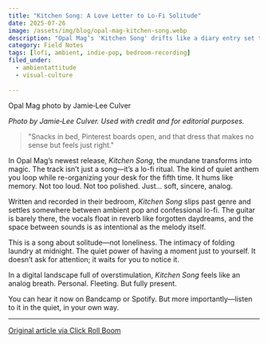 ```yaml
---
title: "Kitchen Song: A Love Letter to Lo-Fi Solitude"
date: 2025-07-26
image: /assets/img/blog/opal-mag-kitchen-song.webp
description: "Opal Mag’s 'Kitchen Song' drifts like a diary entry set to reverb—ambient pop made for quiet rituals, soft solitude, and lo-fi stillness."
category: Field Notes
tags: [lofi, ambient, indie-pop, bedroom-recording]
filed_under:
  - ambientattitude
  - visual-culture
  
---
```

Opal Mag photo by Jamie‑Lee Culver


*Photo by Jamie‑Lee Culver. Used with credit and for editorial purposes.*


> "Snacks in bed, Pinterest boards open, and that dress that makes no sense but feels just right."

In Opal Mag’s newest release, *Kitchen Song*, the mundane transforms into magic. The track isn’t just a song—it’s a lo-fi ritual. The kind of quiet anthem you loop while re-organizing your desk for the fifth time. It hums like memory. Not too loud. Not too polished. Just… soft, sincere, analog.

Written and recorded in their bedroom, *Kitchen Song* slips past genre and settles somewhere between ambient pop and confessional lo-fi. The guitar is barely there, the vocals float in reverb like forgotten daydreams, and the space between sounds is as intentional as the melody itself.

This is a song about solitude—not loneliness. The intimacy of folding laundry at midnight. The quiet power of having a moment just to yourself. It doesn’t ask for attention; it waits for you to notice it.

In a digital landscape full of overstimulation, *Kitchen Song* feels like an analog breath. Personal. Fleeting. But fully present.

You can hear it now on Bandcamp or Spotify. But more importantly—listen to it in the quiet, in your own way.

---

<a href="https://www.clickrollboom.co.uk/news/opal-mag-releases-new-track-kitchen-song" target="_blank">Original article via Click Roll Boom</a>


